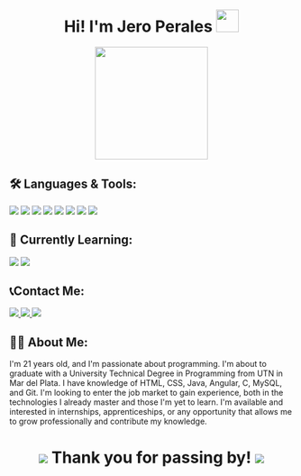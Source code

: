 <div id="hey" align="center">
  <h1>
    Hi!
    I'm Jero Perales
    <img src="https://media.giphy.com/media/hvRJCLFzcasrR4ia7z/giphy.gif" width=40 />
  </h1>
</div>

<div id="pez" align="center"> 
<a href= "https://jeroperales.github.io"> <img src="https://github.com/user-attachments/assets/54178976-349c-4f64-b629-b599f224c66d" height="200px"> </a>  
</div>



## :hammer_and_wrench: Languages & Tools:
<div>
 <img src="https://img.shields.io/badge/java-%23ED8B00.svg?style=for-the-badge&logo=openjdk&logoColor=white"> <!-- JAVA -->
  <img src="https://img.shields.io/badge/c-%2300599C.svg?style=for-the-badge&logo=c&logoColor=white">  <!-- C -->
  <img src="https://img.shields.io/badge/javascript-%23323330.svg?style=for-the-badge&logo=javascript&logoColor=%23F7DF1E"> <!-- JAVASCRIPT -->
  <img src="https://img.shields.io/badge/html5-%23E34F26.svg?style=for-the-badge&logo=html5&logoColor=white">  <!-- HTML -->
  <img src="https://img.shields.io/badge/css3-%231572B6.svg?style=for-the-badge&logo=css3&logoColor=white"> <!-- CSS -->
  <img src="https://img.shields.io/badge/angular-%23DD0031.svg?style=for-the-badge&logo=angular&logoColor=white"> <!-- ANGULAR -->
  <img src= "https://img.shields.io/badge/github-%23121011.svg?style=for-the-badge&logo=github&logoColor=white"> <!-- GITHUB-->
  <img src= "https://img.shields.io/badge/git-%23F05033.svg?style=for-the-badge&logo=git&logoColor=white"> <!-- GIT-->
</div>


## 🌱 Currently Learning:
<div>
 <img src="https://img.shields.io/badge/mysql-4479A1.svg?style=for-the-badge&logo=mysql&logoColor=white"> <!-- MYSQL -->
 <img src="https://img.shields.io/badge/react-%2320232a.svg?style=for-the-badge&logo=react&logoColor=%2361DAFB"> <!-- REACT -->

</div>

## 📞Contact Me:
<div>
<a href="https://www.linkedin.com/in/jero-perales-807389293"> <img src="https://img.shields.io/badge/linkedin-%230077B5.svg?style=for-the-badge&logo=linkedin&logoColor=white"> </a>  <!-- LINKED IN -->
<a  href="https://www.instagram.com/jeroperales/">  <img src="https://img.shields.io/badge/Instagram-%23E4405F.svg?style=for-the-badge&logo=Instagram&logoColor=white">  </a>  <!-- INSTAGRAM -->
<a  href="mailto:jeronimoperales1@gmail.com">  <img src="https://img.shields.io/badge/Gmail-D14836?style=for-the-badge&logo=gmail&logoColor=white">  </a>  <!-- GMAIL -->

</div>


## :man_technologist: About Me:
<div>
I'm 21 years old, and I'm passionate about programming. I'm about to graduate with a University Technical Degree in Programming from UTN in Mar del Plata.
I have knowledge of HTML, CSS, Java, Angular, C, MySQL, and Git. I'm looking to enter the job market to gain experience, both in the technologies I already master and those I'm yet to learn.
I'm available and interested in internships, apprenticeships, or any opportunity that allows me to grow professionally and contribute my knowledge.
</div>

##
<div id="banana" align="center">
  <h1>
   <img src ="https://mario.wiki.gallery/images/6/66/DK64_Yellow_Banana.gif"> Thank you for passing by! <img src ="https://mario.wiki.gallery/images/6/66/DK64_Yellow_Banana.gif"> 
  </h1>
</div>
